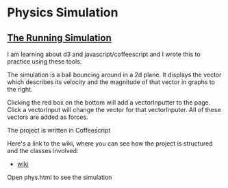 # Physics Simulation

## [The Running Simulation](http://wmelton12.github.io/PhysSims)

I am learning about d3 and javascript/coffeescript and I wrote this to practice using these tools. 

The simulation is a ball bouncing around in a 2d plane.  It displays the vector which describes its velocity and the magnitude of that vector in graphs to the right.

Clicking the red box on the bottom will add a vectorInputter to the page.  Click a vectorInput will change the vector for that vectorInputer.  All of these vectors are added as forces.

The project is written in Coffeescript

Here's a link to the wiki, where you can see how the project is structured and the classes involved:
   * [wiki](https://github.com/wmelton12/PhysSims/wiki/)

Open phys.html to see the simulation
